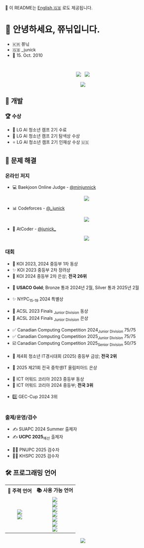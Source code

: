 📄 이 README는 [English 🇬🇧](README.md) 로도 제공됩니다.

<h1>👋 안녕하세요, 쮸닊입니다.</h1>

<ul>
	<li>🇰🇷 쮸닊</li>
	<li>🇬🇧 _junick</li>
	<li>🎂 15. Oct. 2010</li>
</ul>
<p>
</p><br>

<p align="center">
	<a href="mailto:minjunnicky@gmail.com"><img src="https://img.shields.io/badge/Gmail-d14836?style=flat-square&logo=Gmail&logoColor=white&link=minjunnicky@gmail.com"/></a> &nbsp
	<a href="https://solved.ac/minjunnick" target="_blank"><img src="http://mazassumnida.wtf/api/mini/generate_badge?boj=minjunnick"></a>
</p>

<p align="center">
	<img src="https://github-readme-stats.vercel.app/api?username=junick1&show_icons=true&theme=dracula">
</p>

<h2>🔧 개발</h2>
<h3>🏆 수상</h3>
<ul>
 <li>📝 LG AI 청소년 캠프 2기 수료</li>
 <li>🔎 LG AI 청소년 캠프 2기 탐색상 수상</li>
 <li>⭐️ LG AI 청소년 캠프 2기 인재상 수상 🇺🇸</li>
</ul>

<h2>🤔 문제 해결</h2>
<h3>온라인 저지</h3>
<ul>
	<li>
		💻 Baekjoon Online Judge - <a href="https://solved.ac/profile/minjunnick">@minjunnick</a>
  		<p align="center"><a href="https://solved.ac/profile/minjunnick" target="_blank"><img src="https://github-readme-solvedac-hyp3rflow.vercel.app/api/?handle=minjunnick"></a></p>
	</li>
	<li>
		📊 Codeforces - <a href="https://codeforces.com/profile/_junick">@_junick</a>
		<p align="center"><a href="https://codeforces.com/profile/_junick"><img src="https://codeforces-readme-stats.vercel.app/api/card?username=_junick"></a></p>
	</li>
	<li>
		📧 AtCoder - <a href="https://atcoder.jp/users/junick_">@junick_</a>
		<p align="center"><a href="https://atcoder.jp/users/junick_" target="_blank"><img src="https://atcoder.junah.dev/v2/generate_badge?name=junick_"></a></p>
	</li>
</ul>

<h3>대회</h3>
<ul>
	<!-- KOI -->
	<li>🥉 KOI 2023, 2024 중등부 1차 동상</li>
	<li>✨ KOI 2023 중등부 2차 장려상</li>
	<li>🥈 KOI 2024 중등부 2차 은상; <b>전국 26위</b></li>
	<br>
	<!-- USACO -->
	<li>🥇 <b>USACO Gold</b>; Bronze 통과 2024년 2월, Silver 통과 2025년 2월</li>
	<br>
	<!-- NYPC -->
	<li>✨ NYPC<sub>15-19</sub> 2024 특별상</li>
	<br>
	<!-- ACSL -->
	<li>🥉 ACSL 2023 Finals <sub>Junior Division</sub> 동상</li>
	<li>🥈 ACSL 2024 Finals <sub>Junior Division</sub> 은상</li>
	<br>
	<!-- CCC -->
	<li>✅ Canadian Computing Competition 2024<sub>Junior Division</sub> 75/75</li>
	<li>✅ Canadian Computing Competition 2025<sub>Junior Division</sub> 75/75</li>
	<li>☑️ Canadian Computing Competition 2025<sub>Senior Division</sub> 50/75</li>
	<br>
	<!-- 한국정보기술진흥원 -->
 	<li>🥇 제4회 청소년 IT경시대회 (2025) 중등부 금상; <b>전국 2위</b></li>
	<br>
	<!-- 디미고 -->
	<li>🥈 2025 제21회 전국 중학생IT 올림피아드 은상</li>
	<br>
	<!-- ICT AWARD KOREA -->
	<li>🥉 ICT 어워드 코리아 2023 중등부 동상</li>
	<li>🥈 ICT 어워드 코리아 2024 중등부; <b>전국 3위</b></li>
	<br>
	<!-- GEC-Cup -->
	<li>3️⃣ GEC-Cup 2024 3위</li><br>
</ul>

<h3>출제/운영/검수</h3>
<ul>
	<li>✍️ SUAPC 2024 Summer 출제자</li>
	<li>✍️ <b>UCPC 2025</b><sub>예선</sub> 출제자</li>
	<br>
	<li>🧑‍💻 PNUPC 2025 검수자</li>
	<li>🧑‍💻 KHSPC 2025 검수자</li>
</ul>

<h2>🛠️ 프로그래밍 언어</h2>

<table align="center">
	<tr>
		<th>💪 주력 언어</th>
		<th>📚 사용 가능 언어 </th>
	</tr>
	<tr>
		<td align="center">
			<img src="https://img.shields.io/badge/C++-00599C?style=for-the-badge&logo=c%2b%2b&logoColor=white"/><br>
			<img src="https://img.shields.io/badge/Python-3776AB?style=for-the-badge&logo=python&logoColor=white"/>
		</td>
		<td align="center">
			<img src="https://img.shields.io/badge/C-00599C?style=for-the-badge&logo=c&logoColor=white"/><br>
			<img src="https://img.shields.io/badge/C%23-239120?style=for-the-badge&logo=unity&logoColor=white"/><br>
			<img src="https://img.shields.io/badge/Java-ED8B00?style=for-the-badge&logo=openjdk&logoColor=white"/><br>
			<img src="https://img.shields.io/badge/HTML5-E34F26?style=for-the-badge&logo=html5&logoColor=white"/><br>
			<img src="https://img.shields.io/badge/CSS3-1572B6?style=for-the-badge&logo=css3&logoColor=white"/><br>
			<img src="https://img.shields.io/badge/JavaScript-F7DF1E?style=for-the-badge&logo=javascript&logoColor=black"/><br>
			<img src="https://img.shields.io/badge/Node.js-339933?style=for-the-badge&logo=nodedotjs&logoColor=white"/>
		</td>
	</tr>
</table>

<p align="center"><img src="https://github-readme-stats.vercel.app/api/top-langs/?username=junick1&layout=compact&theme=dracula"/></p>

